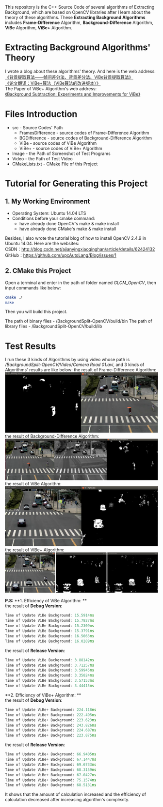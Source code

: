 This repository is the C++ Source Code of several algorithms of Extracting Background, which are based on OpenCV libraries after I learn about the theory of these algorithms.
These **Extracting Background Algorithms** includes **Frame-Difference** Algorithm, **Background-Difference** Algorithm, **ViBe** Algorithm, **ViBe+** Algorithm.

# Extracting Background Algorithms' Theory  
I wrote a blog about these algorithms' theory. And here is the web address:  
[《背景提取算法——帧间差分法、背景差分法、ViBe背景提取算法》](http://blog.csdn.net/ajianyingxiaoqinghan/article/details/72628402)  
[《论文翻译：ViBe+算法（ViBe算法的改进版本）》](http://blog.csdn.net/ajianyingxiaoqinghan/article/details/72782685)  
The Paper of ViBe+ Algorithm's web address:  
[《Background Subtraction: Experiments and Improvements for ViBe》](http://orbi.ulg.ac.be/bitstream/2268/117561/1/VanDroogenbroeck2012Background.pdf)  

# Files Introduction

- src - Source Codes' Path
	- FramesDifference - source codes of Frame-Difference Algorithm
	- BGDifference - source codes of Background-Difference Algorithm
	- ViBe - source codes of ViBe Algorithm
	- ViBe+ - source codes of ViBe+ Algorithm
- Image - the Path of Screenshot of Test Programs
- Video - the Path of Test Video 
- CMakeLists.txt - CMake File of this Project

# Tutorial for Generating this Project
## 1. My Working Environment

- Operating System: Ubuntu 14.04 LTS
- Conditions before your cmake command:
	- have already done OpenCV's make & make install
	- have already done CMake's make & make install

Besides, I also wrote the tutorial blog of how to install OpenCV 2.4.9 in Ubuntu 14.04. Here are the websites:   
CSDN：http://blog.csdn.net/ajianyingxiaoqinghan/article/details/62424132  
GitHub：https://github.com/upcAutoLang/Blog/issues/1  

## 2. CMake this Project
Open a terminal and enter in the path of folder named *GLCM_OpenCV*, then input commands like below:
```bash
cmake ./
make
```
Then you will build this project.

The path of binary files - /BackgroundSplit-OpenCV/build/bin 
The path of library files - /BackgroundSplit-OpenCV/build/lib

# Test Results
I run these 3 kinds of Algorithms by using video whose path is */BackgroundSplit-OpenCV/Video/Camera Road 01.avi*, and 3 kinds of Algorithms' results are like below:
the result of Frame-Difference Algorithm:  
![](./Image/FrameDifference.png)
the result of Background-Difference Algorithm:
![](./Image/GaussBG_Difference.png)
the result of ViBe Algorithm:
![](./Image/ViBe.png)
the result of ViBe+ Algorithm:
![](./Image/ViBe+.jpg)

**P.S:**
**1. Efficiency of ViBe Algorithm: **  
the result of **Debug Version**:  
```cpp
Time of Update ViBe Background: 15.5914ms
Time of Update ViBe Background: 15.7827ms
Time of Update ViBe Background: 15.2309ms
Time of Update ViBe Background: 15.3791ms
Time of Update ViBe Background: 16.5063ms
Time of Update ViBe Background: 16.0289ms
```
the result of **Release Version**:
```cpp
Time of Update ViBe Background: 3.88142ms
Time of Update ViBe Background: 3.71257ms
Time of Update ViBe Background: 3.59945ms
Time of Update ViBe Background: 3.35824ms
Time of Update ViBe Background: 3.57153ms
Time of Update ViBe Background: 3.44415ms
```

**2. Efficiency of ViBe+ Algorithm: **  
the result of **Debug Version**:  
```cpp
Time of Update ViBe+ Background: 224.118ms
Time of Update ViBe+ Background: 222.495ms
Time of Update ViBe+ Background: 223.623ms
Time of Update ViBe+ Background: 243.826ms
Time of Update ViBe+ Background: 224.687ms
Time of Update ViBe+ Background: 223.875ms
```
the result of **Release Version**:
```cpp
Time of Update ViBe+ Background: 66.9405ms
Time of Update ViBe+ Background: 67.1447ms
Time of Update ViBe+ Background: 69.6733ms
Time of Update ViBe+ Background: 68.3159ms
Time of Update ViBe+ Background: 67.0427ms
Time of Update ViBe+ Background: 75.1574ms
Time of Update ViBe+ Background: 68.5131ms
```

It shows that the amount of calculation increased and the efficiency of calculation decreased after increasing algorithm's complexity.
